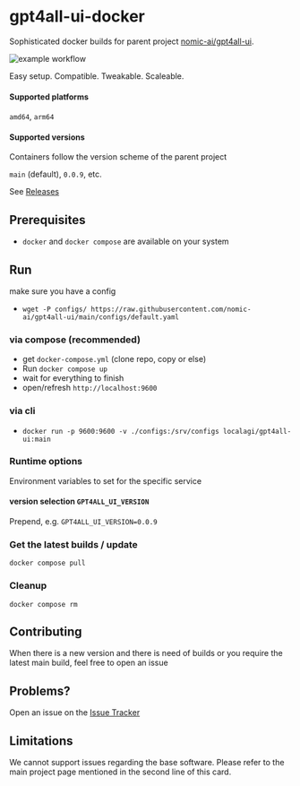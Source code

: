 # gpt4all-ui-docker

Sophisticated docker builds for parent project [nomic-ai/gpt4all-ui](https://github.com/nomic-ai/gpt4all-ui). 

![example workflow](https://github.com/localagi/gpt4all-ui-docker/actions/workflows/publish-docker.yml/badge.svg?branch=main)

Easy setup. Compatible. Tweakable. Scaleable.

#### Supported platforms
`amd64`, `arm64`

#### Supported versions
 
Containers follow the version scheme of the parent project

`main` (default), `0.0.9`,  etc.

See [Releases](../../releases)

## Prerequisites

* `docker` and `docker compose` are available on your system

## Run
make sure you have a config
  * `wget -P configs/ https://raw.githubusercontent.com/nomic-ai/gpt4all-ui/main/configs/default.yaml`

### via compose (recommended)

* get `docker-compose.yml` (clone repo, copy or else) 
* Run `docker compose up`
* wait for everything to finish
* open/refresh `http://localhost:9600` 

### via cli

* `docker run -p 9600:9600 -v ./configs:/srv/configs localagi/gpt4all-ui:main`

### Runtime options
Environment variables to set for the specific service

#### version selection `GPT4ALL_UI_VERSION`
Prepend, e.g. `GPT4ALL_UI_VERSION=0.0.9`


### Get the latest builds / update
`docker compose pull`

### Cleanup
`docker compose rm`

## Contributing

When there is a new version and there is need of builds or you require the latest main build, feel free to open an issue

## Problems?

Open an issue on the [Issue Tracker](../../issues)

## Limitations
We cannot support issues regarding the base software. Please refer to the main project page mentioned in the second line of this card.

